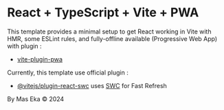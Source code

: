 # React + TypeScript + Vite + PWA

This template provides a minimal setup to get React working in Vite with HMR, some ESLint rules, and fully-offline available (Progressive Web App) with plugin :

- [vite-plugin-pwa](https://github.com/vite-pwa/vite-plugin-pwa)

Currently, this template use official plugin :

- [@vitejs/plugin-react-swc](https://github.com/vitejs/vite-plugin-react-swc) uses [SWC](https://swc.rs/) for Fast Refresh

By Mas Eka &copy; 2024
